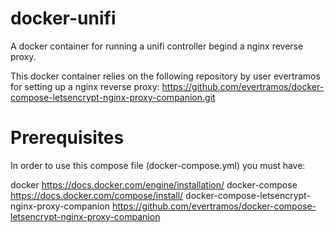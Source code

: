 # docker-unifi

A docker container for running a unifi controller begind a nginx reverse proxy.

This docker container relies on the following repository by user evertramos for setting up a nginx reverse proxy: 
https://github.com/evertramos/docker-compose-letsencrypt-nginx-proxy-companion.git

# Prerequisites
In order to use this compose file (docker-compose.yml) you must have:

docker https://docs.docker.com/engine/installation/
docker-compose https://docs.docker.com/compose/install/
docker-compose-letsencrypt-nginx-proxy-companion https://github.com/evertramos/docker-compose-letsencrypt-nginx-proxy-companion
